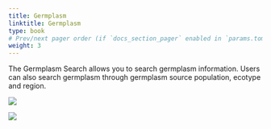 ```yaml
---
title: Germplasm 
linktitle: Germplasm 
type: book
# Prev/next pager order (if `docs_section_pager` enabled in `params.toml`)
weight: 3
---
```


The Germplasm Search allows you to search germplasm information. Users
can also search germplasm through germplasm source population, ecotype
and region.

![](germplasm-1.png)

![](germplasm-2.jpeg)
